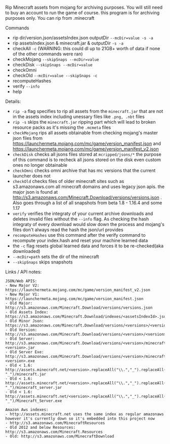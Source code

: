 Rip Minecraft assets from mojang for archiving purposes. You will still need to buy an account to run the game of course. this program is for archiving purposes only. You can rip from .minecraft

Commands
- rip dir/version.json/assetsIndex.json outputDir `--mcDir=value -s -a`
- rip assetsIndex.json & minecraft.jar & outputDir `-s -a`
- checkAll `-c` (WARNING: this could dl up to 21GB+ worth of data if none of the other commands were ran)
- checkMojang `--skipSnaps --mcDir=value`
- checkDisk `--skipSnaps --mcDir=value`
- checkOmni
- checkOld `--mcDir=value --skipSnaps -c`
- recomputeHashes
- verify `--info`
- help

Details:
- `rip -a` flag specifies to rip all assets from the `minecraft.jar` that are not in the assets index including unessary files like `.png, .nbt` files
- `rip -s` skips the `minecraft.jar` ripping part which will lead to broken resource packs as it's missing the `.mcmeta` files
- `checkMojang` rips all assets obtainable from checking mojang's master json files from https://launchermeta.mojang.com/mc/game/version_manifest.json and https://launchermeta.mojang.com/mc/game/version_manifest_v2.json
- `checkDisk` checks all jsons files stored at `mcripped/jsons/*` the purpose of this command is to recheck all jsons stored on the disk even custom ones no longer obtainable
- `checkOmni` checks omni archive that has mc versions that the current launcher does not
- `checkOld` checks files of older minecraft sites such as s3.amazonaws.com all minecraft domains and uses legacy json apis. the major json is found at http://s3.amazonaws.com/Minecraft.Download/versions/versions.json . Also goes through a list of all snapshots from beta 1.8 - 1.16.4 and some 1.17
- `verify` verifies the integraty of your current archive downloads and deletes invalid files without the `--info` flag. As checking the hash integraty of every download would slow down the process and mojang's files don't always read the hash the json/url provides
- `recomputeHashes` use this command after the verify command to recompute your index.hash and reset your machine learned data
-  the `-c` flag resets global learned data and forces it to be re-checked(aka downloaded)
- `--mcDir=path` sets the dir of the minecraft
- `--skipSnaps` skips snapshots

Links / API notes:
```
JSON/Web APIS:
- New Major V2: https://launchermeta.mojang.com/mc/game/version_manifest_v2.json
- New Major V1: https://launchermeta.mojang.com/mc/game/version_manifest.json
- Old Major: http://s3.amazonaws.com/Minecraft.Download/versions/versions.json
- Old Assets Index: https://s3.amazonaws.com/Minecraft.Download/indexes/<assetsIndexId>.json
- Old Minor Json: https://s3.amazonaws.com/Minecraft.Download/versions/<versions>/<version>.json
- Old Version: http://s3.amazonaws.com/Minecraft.Download/versions/<version>/<version>.jar
- Old Server: http://s3.amazonaws.com/Minecraft.Download/versions/<version>/minecraft_server.<version>.jar
- Old Server Exe: http://s3.amazonaws.com/Minecraft.Download/versions/<version>/minecraft_server.<version>.exe
- Old < 1.6: http://assets.minecraft.net/<version>.replaceAll("\\.","_").replaceAll("~", "_")/minecraft.jar
- Old < 1.6: http://assets.minecraft.net/<version>.replaceAll("\\.","_").replaceAll("~", "_")/minecraft_server.jar
- Old < 1.6: http://assets.minecraft.net/<version>.replaceAll("\\.","_").replaceAll("~", "_")/Minecraft_Server.exe

Amazon Aws indexes:
- http://assets.minecraft.net uses the same index as regular amazonaws however it's currently down so it's embedded into this project now
- http://s3.amazonaws.com/MinecraftResources
- Old 2012 and below Resources: http://s3.amazonaws.com/Minecraft.Resources
- Old: http://s3.amazonaws.com/MinecraftDownload
```
